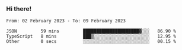 ### Hi there!

<!--START_SECTION:waka-->

```text
From: 02 February 2023 - To: 09 February 2023

JSON         59 mins         █████████████████████▓░░░   86.90 %
TypeScript   8 mins          ███▒░░░░░░░░░░░░░░░░░░░░░   12.95 %
Other        0 secs          ░░░░░░░░░░░░░░░░░░░░░░░░░   00.15 %
```

<!--END_SECTION:waka-->

